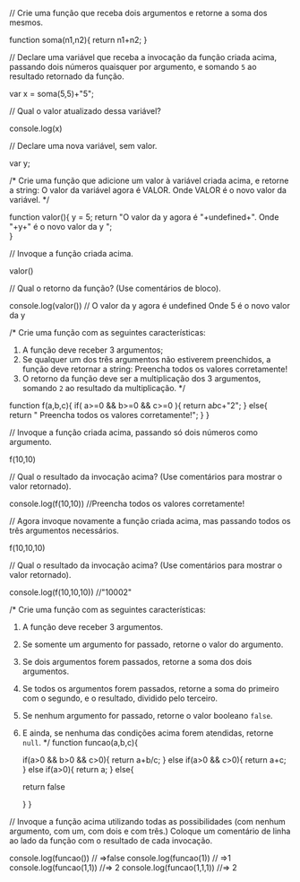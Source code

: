 

// Crie uma função que receba dois argumentos e retorne a soma dos mesmos.

 function  soma(n1,n2){
 	 return n1+n2;
 }

// Declare uma variável que receba a invocação da função criada acima, passando dois números quaisquer por argumento, e somando `5` ao resultado retornado da função.

var  x = soma(5,5)+"5";

// Qual o valor atualizado dessa variável?

console.log(x)

// Declare uma nova variável, sem valor.

var y;

/*
Crie uma função que adicione um valor à variável criada acima, e retorne a string:
    O valor da variável agora é VALOR.
Onde VALOR é o novo valor da variável.
*/

function valor(){
	y = 5;
	return "O valor da y agora é "+undefined+". Onde "+y+" é o novo valor da y ";  
}

// Invoque a função criada acima.

valor()

// Qual o retorno da função? (Use comentários de bloco).

console.log(valor()) // O valor da y agora é undefined Onde 5 é o novo valor da y 

/*
Crie uma função com as seguintes características:
1. A função deve receber 3 argumentos;
2. Se qualquer um dos três argumentos não estiverem preenchidos, a função deve retornar a string:
    Preencha todos os valores corretamente!
3. O retorno da função deve ser a multiplicação dos 3 argumentos, somando `2` ao resultado da multiplicação.
*/

function f(a,b,c){
   if( a>=0 && b>=0 && c>=0 ){
    return a*b*c+"2";
   }
   else{
     return " Preencha todos os valores corretamente!";
   }
}

// Invoque a função criada acima, passando só dois números como argumento.

f(10,10)

// Qual o resultado da invocação acima? (Use comentários para mostrar o valor retornado).

console.log(f(10,10))  //Preencha todos os valores corretamente!

// Agora invoque novamente a função criada acima, mas passando todos os três argumentos necessários.

f(10,10,10)

// Qual o resultado da invocação acima? (Use comentários para mostrar o valor retornado).

console.log(f(10,10,10))  //"10002"

/*
Crie uma função com as seguintes características:
1. A função deve receber 3 argumentos.
2. Se somente um argumento for passado, retorne o valor do argumento.
3. Se dois argumentos forem passados, retorne a soma dos dois argumentos.
4. Se todos os argumentos forem passados, retorne a soma do primeiro com o segundo, e o resultado, dividido pelo terceiro.
5. Se nenhum argumento for passado, retorne o valor booleano `false`.
6. E ainda, se nenhuma das condições acima forem atendidas, retorne `null`.
*/
function funcao(a,b,c){

     if(a>0 && b>0 && c>0){
      return a+b/c;
     }
     else if(a>0 && c>0){
      return a+c;
     }
     else if(a>0){
     return a;
     }
     else{

      return false

     }
}

// Invoque a função acima utilizando todas as possibilidades (com nenhum argumento, com um, com dois e com três.) Coloque um comentário de linha ao lado da função com o resultado de cada invocação.

console.log(funcao()) // =>false
console.log(funcao(1)) // =>1
console.log(funcao(1,1)) //=> 2
console.log(funcao(1,1,1)) //=> 2

